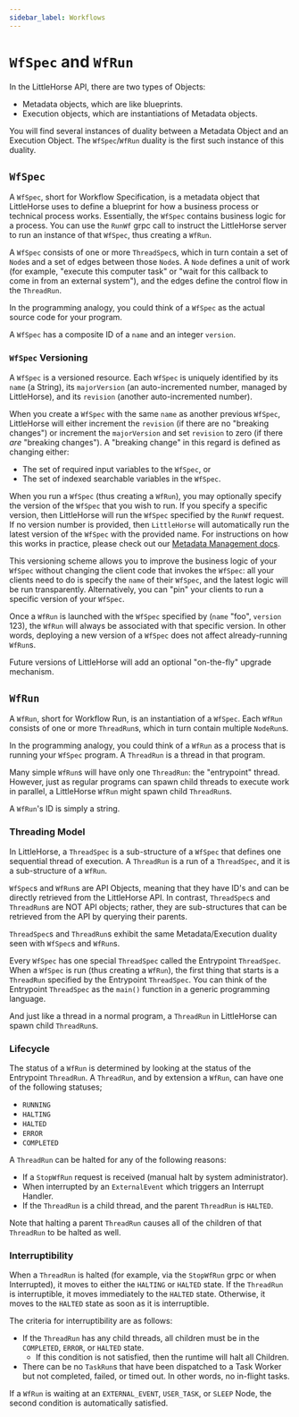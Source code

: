 ```yaml
---
sidebar_label: Workflows
---
```


# `WfSpec` and `WfRun`

In the LittleHorse API, there are two types of Objects:

* Metadata objects, which are like blueprints.
* Execution objects, which are instantiations of Metadata objects.

You will find several instances of duality between a Metadata Object and an Execution Object. The `WfSpec`/`WfRun` duality is the first such instance of this duality.

## `WfSpec`

A `WfSpec`, short for Workflow Specification, is a metadata object that LittleHorse uses to define a blueprint for how a business process or technical process works. Essentially, the `WfSpec` contains business logic for a process. You can use the `RunWf` grpc call to instruct the LittleHorse server to run an instance of that `WfSpec`, thus creating a `WfRun`.

A `WfSpec` consists of one or more `ThreadSpec`s, which in turn contain a set of `Node`s and a set of edges between those `Node`s. A `Node` defines a unit of work (for example, "execute this computer task" or "wait for this callback to come in from an external system"), and the edges define the control flow in the `ThreadRun`.

In the programming analogy, you could think of a `WfSpec` as the actual source code for your program.

A `WfSpec` has a composite ID of a `name` and an integer `version`.

### `WfSpec` Versioning

A `WfSpec` is a versioned resource. Each `WfSpec` is uniquely identified by its `name` (a String), its `majorVersion` (an auto-incremented number, managed by LittleHorse), and its `revision` (another auto-incremented number).

When you create a `WfSpec` with the same `name` as another previous `WfSpec`, LittleHorse will either increment the `revision` (if there are no "breaking changes") or increment the `majorVersion` and set `revision` to zero (if there _are_ "breaking changes"). A "breaking change" in this regard is defined as changing either:

* The set of required input variables to the `WfSpec`, or
* The set of indexed searchable variables in the `WfSpec`.

When you run a `WfSpec` (thus creating a `WfRun`), you may optionally specify the version of the `WfSpec` that you wish to run. If you specify a specific version, then LittleHorse will run the `WfSpec` specified by the `RunWf` request. If no version number is provided, then `LittleHorse` will automatically run the latest version of the `WfSpec` with the provided name. For instructions on how this works in practice, please check out our [Metadata Management docs](/docs/developer-guide/grpc/managing-metadata).

This versioning scheme allows you to improve the business logic of your `WfSpec` without changing the client code that invokes the `WfSpec`: all your clients need to do is specify the `name` of their `WfSpec`, and the latest logic will be run transparently. Alternatively, you can "pin" your clients to run a specific version of your `WfSpec`.

Once a `WfRun` is launched with the `WfSpec` specified by (`name` "foo", `version` 123), the `WfRun` will always be associated with that specific version. In other words, deploying a new version of a `WfSpec` does not affect already-running `WfRun`s.

Future versions of LittleHorse will add an optional "on-the-fly" upgrade mechanism.


## `WfRun`

A `WfRun`, short for Workflow Run, is an instantiation of a `WfSpec`. Each `WfRun` consists of one or more `ThreadRun`s, which in turn contain multiple `NodeRun`s.

In the programming analogy, you could think of a `WfRun` as a process that is running your `WfSpec` program. A `ThreadRun` is a thread in that program.

Many simple `WfRun`s will have only one `ThreadRun`: the "entrypoint" thread. However, just as regular programs can spawn child threads to execute work in parallel, a LittleHorse `WfRun` might spawn child `ThreadRun`s.

A `WfRun`'s ID is simply a string. 

### Threading Model

In LittleHorse, a `ThreadSpec` is a sub-structure of a `WfSpec` that defines one sequential thread of execution. A `ThreadRun` is a run of a `ThreadSpec`, and it is a sub-structure of a `WfRun`.

`WfSpec`s and `WfRun`s are API Objects, meaning that they have ID's and can be directly retrieved from the LittleHorse API. In contrast, `ThreadSpec`s and `ThreadRun`s are NOT API objects; rather, they are sub-structures that can be retrieved from the API by querying their parents.

`ThreadSpec`s and `ThreadRun`s exhibit the same Metadata/Execution duality seen with `WfSpec`s and `WfRun`s.

Every `WfSpec` has one special `ThreadSpec` called the Entrypoint `ThreadSpec`. When a `WfSpec` is run (thus creating a `WfRun`), the first thing that starts is a `ThreadRun` specified by the Entrypoint `ThreadSpec`. You can think of the Entrypoint `ThreadSpec` as the `main()` function in a generic programming language.

And just like a thread in a normal program, a `ThreadRun` in LittleHorse can spawn child `ThreadRun`s.

### Lifecycle

The status of a `WfRun` is determined by looking at the status of the Entrypoint `ThreadRun`. A `ThreadRun`, and by extension a `WfRun`, can have one of the following statuses;

- `RUNNING`
- `HALTING`
- `HALTED`
- `ERROR`
- `COMPLETED`

A `ThreadRun` can be halted for any of the following reasons:

* If a `StopWfRun` request is received (manual halt by system administrator).
* When interrupted by an `ExternalEvent` which triggers an Interrupt Handler.
* If the `ThreadRun` is a child thread, and the parent `ThreadRun` is `HALTED`.

Note that halting a parent `ThreadRun` causes all of the children of that `ThreadRun` to be halted as well.

### Interruptibility

When a `ThreadRun` is halted (for example, via the `StopWfRun` grpc or when Interrupted), it moves to either the `HALTING` or `HALTED` state. If the `ThreadRun` is interruptible, it moves immediately to the `HALTED` state. Otherwise, it moves to the `HALTED` state as soon as it is interruptible.

The criteria for interruptibility are as follows:

- If the `ThreadRun` has any child threads, all children must be in the `COMPLETED`, `ERROR`, or `HALTED` state.
  - If this condition is not satisfied, then the runtime will halt all Children.
- There can be no `TaskRun`s that have been dispatched to a Task Worker but not completed, failed, or timed out. In other words, no in-flight tasks.

If a `WfRun` is waiting at an `EXTERNAL_EVENT`, `USER_TASK`, or `SLEEP` Node, the second condition is automatically satisfied.
